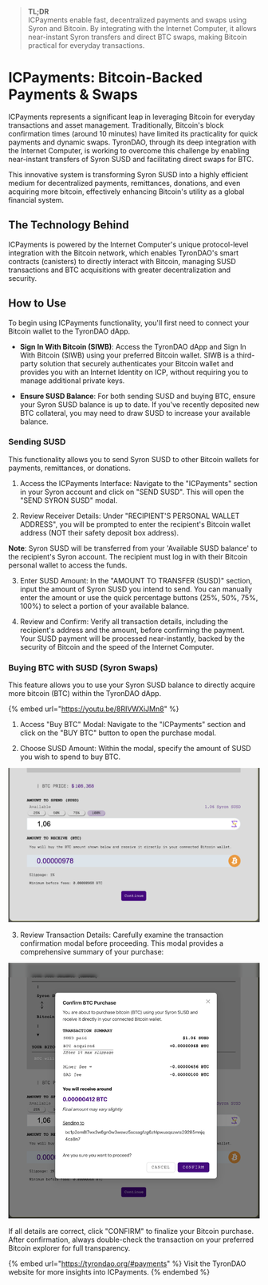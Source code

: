 > **TL;DR**  
> ICPayments enable fast, decentralized payments and swaps using Syron and Bitcoin. By integrating with the Internet Computer, it allows near-instant Syron transfers and direct BTC swaps, making Bitcoin practical for everyday transactions.

# ICPayments: Bitcoin-Backed Payments & Swaps

ICPayments represents a significant leap in leveraging Bitcoin for everyday transactions and asset management. Traditionally, Bitcoin's block confirmation times (around 10 minutes) have limited its practicality for quick payments and dynamic swaps. TyronDAO, through its deep integration with the Internet Computer, is working to overcome this challenge by enabling near-instant transfers of Syron SUSD and facilitating direct swaps for BTC.

This innovative system is transforming Syron SUSD into a highly efficient medium for decentralized payments, remittances, donations, and even acquiring more bitcoin, effectively enhancing Bitcoin's utility as a global financial system.

## The Technology Behind

ICPayments is powered by the Internet Computer's unique protocol-level integration with the Bitcoin network, which enables TyronDAO's smart contracts (canisters) to directly interact with Bitcoin, managing SUSD transactions and BTC acquisitions with greater decentralization and security.

## How to Use

To begin using ICPayments functionality, you'll first need to connect your Bitcoin wallet to the TyronDAO dApp.

- **Sign In With Bitcoin (SIWB)**: Access the TyronDAO dApp and Sign In With Bitcoin (SIWB) using your preferred Bitcoin wallet. SIWB is a third-party solution that securely authenticates your Bitcoin wallet and provides you with an Internet Identity on ICP, without requiring you to manage additional private keys.

- **Ensure SUSD Balance**: For both sending SUSD and buying BTC, ensure your Syron SUSD balance is up to date. If you've recently deposited new BTC collateral, you may need to draw SUSD to increase your available balance.

### Sending SUSD

This functionality allows you to send Syron SUSD to other Bitcoin wallets for payments, remittances, or donations.

1. Access the ICPayments Interface: Navigate to the "ICPayments" section in your Syron account and click on "SEND SUSD". This will open the "SEND SYRON SUSD" modal.

2. Review Receiver Details: Under "RECIPIENT'S PERSONAL WALLET ADDRESS", you will be prompted to enter the recipient's Bitcoin wallet address (NOT their safety deposit box address).

**Note**: Syron SUSD will be transferred from your 'Available SUSD balance' to the recipient's Syron account. The recipient must log in with their Bitcoin personal wallet to access the funds.

3. Enter SUSD Amount: In the "AMOUNT TO TRANSFER (SUSD)" section, input the amount of Syron SUSD you intend to send. You can manually enter the amount or use the quick percentage buttons (25%, 50%, 75%, 100%) to select a portion of your available balance.

4. Review and Confirm: Verify all transaction details, including the recipient's address and the amount, before confirming the payment. Your SUSD payment will be processed near-instantly, backed by the security of Bitcoin and the speed of the Internet Computer.

### Buying BTC with SUSD (Syron Swaps)

This feature allows you to use your Syron SUSD balance to directly acquire more bitcoin (BTC) within the TyronDAO dApp.

{% embed url="https://youtu.be/8RIVWXiJMn8" %}

1. Access "Buy BTC" Modal: Navigate to the "ICPayments" section and click on the "BUY BTC" button to open the purchase modal.

2. Choose SUSD Amount: Within the modal, specify the amount of SUSD you wish to spend to buy BTC.

![](./buybtc_2.png)

3. Review Transaction Details: Carefully examine the transaction confirmation modal before proceeding. This modal provides a comprehensive summary of your purchase:

![](./buybtc_3.png)

If all details are correct, click "CONFIRM" to finalize your Bitcoin purchase. After confirmation, always double-check the transaction on your preferred Bitcoin explorer for full transparency.

{% embed url="https://tyrondao.org/#payments" %}
Visit the TyronDAO website for more insights into ICPayments.
{% endembed %}
